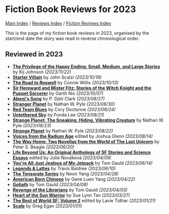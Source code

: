 # Fiction Book Reviews for 2023

[Main Index](../../../README.md) / [Reviews Index](../../README.md) / [Fiction Reviews Index](../README.md)

This is the page of my fiction book reviews in 2023, organised by the start/end date the story was read in reverse chronological order.

## Reviewed in 2023
- [**The Privilege of the Happy Ending: Small, Medium, and Large Stories**](20231122-PrivilageHappyEnding.md) by Kij Johnson *(2023/11/22)*
- [**Starter Villain**](20231019-StarterVillain.md) by John Scalzi *(2023/10/19)*
- [**The Road to Roswell**](20231013-RoadRoswell.md) by Connie Willis *(2023/10/13)*
- [**Sir Hereward and Mister Fitz: Stories of the Witch Knight and the Puppet Sorcerer**](20231007-HerewardFitz.md) by Garth Nix *(2023/10/07)*
- [**Abeni's Song**](20230827-AbeniSong.md) by P. Djèlí Clark *(2023/08/27)*
- [**Stranger Planet**](20230830-StrangerPlanet.md) by Nathan W. Pyle *(2023/08/30)*
- [**Red Team Blues**](20230824-RedTeamBlues.md) by Cory Doctorow *(2023/08/24)*
- [**Untethered Sky**](20230821-UntetheredSky.md) by Fonda Lee *(2023/08/21)*
- [**Strange Planet: The Sneaking, Hiding, Vibrating Creature**](20230823-SneakingHidingVibratingCreature.md) by Nathan W. Pyle *(2023/08/23)*
- [**Strange Planet**](20230822-StrangePlanet.md) by Nathan W. Pyle *(2023/08/22)*
- [**Voices from the Radium Age**](20230814-VoicesRadiumAge.md) edited by Joshua Glenn *(2023/08/14)*
- [**The Way Home: Two Novellas from the World of The Last Unicorn**](20230620-WayHome.md) by Peter S. Beagle *(2023/06/20)*
- [**Life Beyond Us: An Original Anthology of SF Stories and Science Essays**](20230409-LifeBeyondUs.md) edited by Julie Nováková *(2023/04/09)*
- [**You're All Just Jealous of My Jetpack**](20230614-JealousMyBackpack.md) by Tom Gauld *(2023/06/14)*
- [**Legends & Lattes**](20230610-LegendsAndLattes.md) by Travis Baldree *(2023/06/10)*
- [**The Tensorate Series**](20230428-TheTensorateSeries.md) by Neon Yang *(2023/04/28)*
- [**American Born Chinese**](20230422-AmericanBornChinese.md) by Gene Luen Yang *(2023/04/22)*
- [**Goliath**](20230408-Goliath.md) by Tom Gauld *(2023/04/08)*
- [**Revenge of the Librarians**](20230403-RevengeOfTheLibrarians.md) by Tom Gauld *(2023/04/03)*
- [**Heart of the Sun Warrior**](20230327-HeartOfTheSunWarrior.md) by Sue Lynn Tan *(2023/03/27)*
- [**The Best of World SF: Volume 2**](20230121-TheBestOfWorldSfVolume2.md) edited by Lavie Tidhar *(2023/01/21)*
- [**Scale**](20230101-Scale.md) by Greg Egan *(2023/01/01)*

